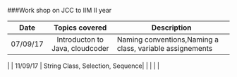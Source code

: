 

###Work shop on JCC to IIM II year

| Date    | Topics covered        | Description |
| ----------  |:---------------:| ----------- |
| 07/09/17 | Introducton to Java, cloudcoder|Naming conventions,Naming a class, variable assignements|
|
| 11/09/17 | String Class, Selection, Sequence|
| |      | |

